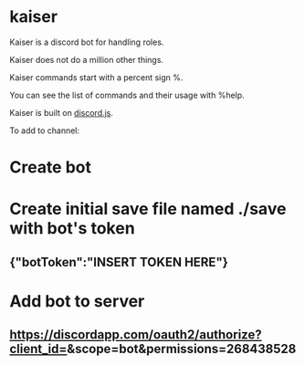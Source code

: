 # kaiser
Kaiser is a discord bot for handling roles.

Kaiser does not do a million other things.

Kaiser commands start with a percent sign %.

You can see the list of commands and their usage with %help.

Kaiser is built on [discord.js](https://github.com/hydrabolt/discord.js/).

To add to channel:

# Create bot
# Create initial save file named ./save with bot's token
## {"botToken":"INSERT TOKEN HERE"}
# Add bot to server
## https://discordapp.com/oauth2/authorize?client_id=<CLIENTID>&scope=bot&permissions=268438528
